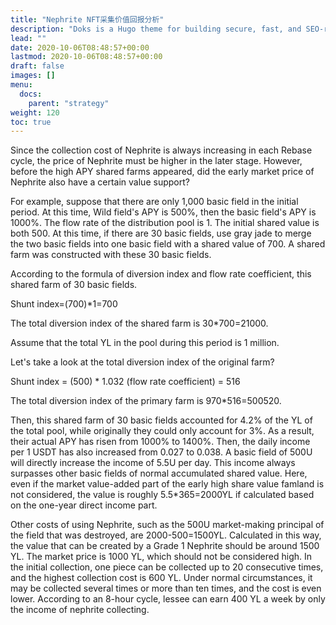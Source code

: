 ```yaml
---
title: "Nephrite NFT采集价值回报分析"
description: "Doks is a Hugo theme for building secure, fast, and SEO-ready documentation websites, which you can easily update and customize."
lead: ""
date: 2020-10-06T08:48:57+00:00
lastmod: 2020-10-06T08:48:57+00:00
draft: false
images: []
menu:
  docs:
    parent: "strategy"
weight: 120
toc: true
---
```


Since the collection cost of Nephrite is always increasing in each Rebase cycle, the price of Nephrite must be higher in the later stage. However, before the high APY shared farms appeared, did the early market price of Nephrite also have a certain value support?

For example, suppose that there are only 1,000 basic field in the initial period. At this time, Wild field's APY is 500%, then the basic field's APY is 1000%. The flow rate of the distribution pool is 1. The initial shared value is both 500. At this time, if there are 30 basic fields, use gray jade to merge the two basic fields into one basic field with a shared value of 700. A shared farm was constructed with these 30 basic fields.

According to the formula of diversion index and flow rate coefficient, this shared farm of 30 basic fields.

Shunt index=(700)*1=700

The total diversion index of the shared farm is 30*700=21000.

Assume that the total YL in the pool during this period is 1 million.

Let's take a look at the total diversion index of the original farm?

Shunt index = (500) * 1.032 (flow rate coefficient) = 516

The total diversion index of the primary farm is 970*516=500520.

Then, this shared farm of 30 basic fields accounted for 4.2% of the YL of the total pool, while originally they could only account for 3%. As a result, their actual APY has risen from 1000% to 1400%. Then, the daily income per 1 USDT has also increased from 0.027 to 0.038. A basic field of 500U will directly increase the income of 5.5U per day. This income always surpasses other basic fields of normal accumulated shared value. Here, even if the market value-added part of the early high share value famland is not considered, the value is roughly 5.5*365=2000YL if calculated based on the one-year direct income part.

Other costs of using Nephrite, such as the 500U market-making principal of the field that was destroyed, are 2000-500=1500YL. Calculated in this way, the value that can be created by a Grade 1 Nephrite should be around 1500 YL. The market price is 1000 YL, which should not be considered high. In the initial collection, one piece can be collected up to 20 consecutive times, and the highest collection cost is 600 YL. Under normal circumstances, it may be collected several times or more than ten times, and the cost is even lower. According to an 8-hour cycle, lessee can earn 400 YL a week by only the income of nephrite collecting.